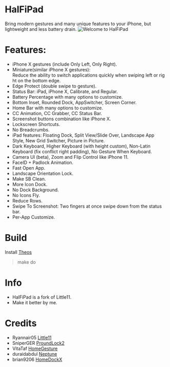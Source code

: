 # HalFiPad
Bring modern gestures and many unique features to your iPhone, but lightweight and less battery drain.
![Welcome to HalFiPad](https://github.com/v-hius/HalFiPad/raw/master/packages/welcome.PNG)
# Features:
* iPhone X gestures (include Only Left, Only Right).
* Miniature(similar iPhone X gestures): Reduce the ability to switch applications quickly when swiping left or right on the bottom edge.
* Edge Protect (double swipe to gesture).
* Status Bar: iPad, iPhone X, Calibrate, and Regular.
* Battery Percentage with many options to customize.
* Bottom Inset, Rounded Dock, AppSwitcher, Screen Corner.
* Home Bar with many options to customize.
* CC Animation, CC Grabber, CC Status Bar.
* Screenshot buttons combination like iPhone X.
* Lockscreen Shortcuts.
* No Breadcrumbs.
* iPad features: Floating Dock, Split View/Slide Over, Landscape App Style, New Grid Switcher, Picture in Picture.
* Dark Keyboard, Higher Keyboard (with height custom), Non-Latin Keyboard (fix conflict right padding), No Gesture When Keyboard.
* Camera UI (beta), Zoom and Flip Control like iPhone 11.
* FaceID + Padlock Animation.
* Fast Open App.
* Landscape Orientation Lock.
* Make SB Clean.
* More Icon Dock.
* No Dock Background.
* No Icons Fly.
* Reduce Rows.
* Swipe To Screenshot: Two fingers at once swipe down from the status bar.
* Per-App Customize.
# Build
Install [Theos](https://github.com/theos/theos)
> make do
# Info
* HalFiPad is a fork of Little11.
* Make it better by me.
# Credits
* Ryannair05 [Little11](https://github.com/ryannair05/Little11)
* SniperGER [ProundLock2](https://github.com/SniperGER/ProudLock2)
* VitaTaf [HomeGesture](https://github.com/VitaTaf/HomeGesture)
* duraidabdul [Neptune](https://github.com/duraidabdul/Neptune)
* brian9206 [HomeDockX](https://github.com/brian9206/HomeDockX)
